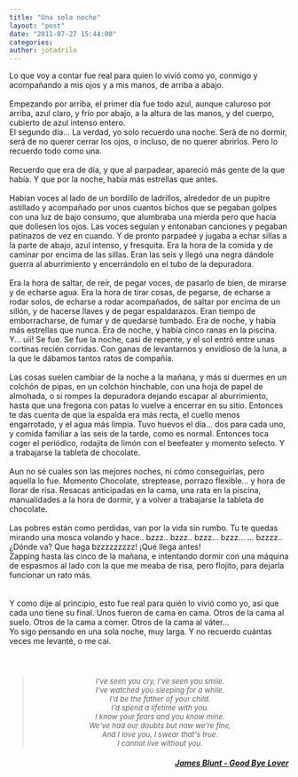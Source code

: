```yaml
---
title: "Una sola noche"
layout: "post"
date: "2011-07-27 15:44:00"
categories: 
author: jotadrilo
---
```


<div class="css-full-post-content js-full-post-content">
Lo que voy a contar fue real para quien lo vivió como yo, conmigo y acompañando a mis ojos y a mis manos, de arriba a abajo.<br /><br />Empezando por arriba, el primer día fue todo azul, aunque caluroso por arriba, azul claro, y frío por abajo, a la altura de las manos, y del cuerpo, cubierto de azul intenso entero. <br />El segundo día... La verdad, yo solo recuerdo una noche. Será de no dormir, será de no querer cerrar los ojos, o incluso, de no querer abrirlos. Pero lo recuerdo todo como una.<br /><br />Recuerdo que era de día, y que al parpadear, apareció más gente de la que había. Y que por la noche, había más estrellas que antes.<br /><br />Habían voces al lado de un bordillo de ladrillos, alrededor de un pupitre astillado y acompañado por unos cuantos bichos que se pegaban golpes con una luz de bajo consumo, que alumbraba una mierda pero que hacía que doliesen los ojos. Las voces seguían y entonaban canciones y pegaban patinazos de vez en cuando. Y de pronto parpadeé y jugaba a echar sillas a la parte de abajo, azul intenso, y fresquita. Era la hora de la comida y de caminar por encima de las sillas. Eran las seis y llegó una negra dándole guerra al aburrimiento y encerrándolo en el tubo de la depuradora.<br /><br />Era la hora de saltar, de reír, de pegar voces, de pasarlo de bien, de mirarse y de echarse agua. Era la hora de tirar cosas, de pegarse, de echarse a rodar solos, de echarse a rodar acompañados, de saltar por encima de un sillón, y de hacerse llaves y de pegar espaldarazos. Eran tiempo de emborracharse, de fumar y de quedarse tumbado. Era de noche, y había más estrellas que nunca. Era de noche, y había cinco ranas en la piscina. Y... uii! Se fue. Se fue la noche, casi de repente, y el sol entró entre unas cortinas recién corridas. Con ganas de levantarnos y envidioso de la luna, a la que le dábamos tantos ratos de compañía.<br /><br />Las cosas suelen cambiar de la noche a la mañana, y más si duermes en un colchón de pipas, en un colchón hinchable, con una hoja de papel de almohada, o si rompes la depuradora dejando escapar al aburrimiento, hasta que una fregona con patas lo vuelve a encerrar en su sitio. Entonces te das cuenta de que la espalda era más recta, el cuello menos engarrotado, y el agua más limpia. Tuvo huevos el día... dos para cada uno, y comida familiar a las seis de la tarde, como es normal. Entonces toca coger el periódico, rodajita de limón con el beefeater y momento selecto. Y a trabajarse la tableta de chocolate.<br /><br />Aun no sé cuales son las mejores noches, ni cómo conseguirlas, pero aquella lo fue. Momento Chocolate, streptease, porrazo flexible... y hora de llorar de risa. Resacas anticipadas en la cama, una rata en la piscina, manualidades a la hora de dormir, y a volver a trabajarse la tableta de chocolate.<br /><br />Las pobres están como perdidas, van por la vida sin rumbo. Tu te quedas mirando una mosca volando y hace.. bzzz.. bzzz.. bzzz... bzzz... ... bzzzz.. ¿Dónde va? Que haga bzzzzzzzzz! ¡Qué llega antes!<br />Zapping hasta las cinco de la mañana, e intentando dormir con una máquina de espasmos al lado con la que me meaba de risa, pero flojito, para dejarla funcionar un rato más.<br /><br /><br />Y como dije al principio, esto fue real para quién lo vivió como yo, así que cada uno tiene su final. Unos fueron de cama en cama. Otros de la cama al suelo. Otros de la cama a comer. Otros de la cama al váter...<br />Yo sigo pensando en una sola noche, muy larga. Y no recuerdo cuántas veces me levanté, o me caí.<br /><br /><blockquote><h1 align="center" style="font-weight: normal;"><i><span style="font-size: small;">I've seen you cry, I've seen you smile. <br />I've watched you sleeping for a while. <br />I'd be the father of your child. <br />I'd spend a lifetime with you. <br />I know your fears and you know mine. <br />We've had our doubts but now we're fine, <br />And I love you, I swear that's true. <br />I cannot live without you. </span></i></h1></blockquote><div style="text-align: right;"><i><u><b>James Blunt - Good Bye Lover</b></u></i> </div>
</div>
